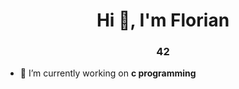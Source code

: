 <h1 align="center">Hi 👋, I'm Florian</h1>
<h3 align="center">42</h3>

- 🔭 I’m currently working on **c programming**

